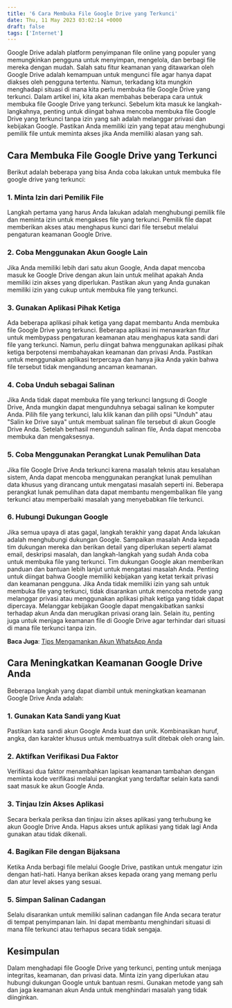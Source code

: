 ```yaml
---
title: '6 Cara Membuka File Google Drive yang Terkunci'
date: Thu, 11 May 2023 03:02:14 +0000
draft: false
tags: ['Internet']
---
```


Google Drive adalah platform penyimpanan file online yang populer yang memungkinkan pengguna untuk menyimpan, mengelola, dan berbagi file mereka dengan mudah. Salah satu fitur keamanan yang ditawarkan oleh Google Drive adalah kemampuan untuk mengunci file agar hanya dapat diakses oleh pengguna tertentu. Namun, terkadang kita mungkin menghadapi situasi di mana kita perlu membuka file Google Drive yang terkunci. Dalam artikel ini, kita akan membahas beberapa cara untuk membuka file Google Drive yang terkunci. Sebelum kita masuk ke langkah-langkahnya, penting untuk diingat bahwa mencoba membuka file Google Drive yang terkunci tanpa izin yang sah adalah melanggar privasi dan kebijakan Google. Pastikan Anda memiliki izin yang tepat atau menghubungi pemilik file untuk meminta akses jika Anda memiliki alasan yang sah.

Cara Membuka File Google Drive yang Terkunci
--------------------------------------------

Berikut adalah beberapa yang bisa Anda coba lakukan untuk membuka file google drive yang terkunci:

### 1\. Minta Izin dari Pemilik File

Langkah pertama yang harus Anda lakukan adalah menghubungi pemilik file dan meminta izin untuk mengakses file yang terkunci. Pemilik file dapat memberikan akses atau menghapus kunci dari file tersebut melalui pengaturan keamanan Google Drive.

### 2\. Coba Menggunakan Akun Google Lain

Jika Anda memiliki lebih dari satu akun Google, Anda dapat mencoba masuk ke Google Drive dengan akun lain untuk melihat apakah Anda memiliki izin akses yang diperlukan. Pastikan akun yang Anda gunakan memiliki izin yang cukup untuk membuka file yang terkunci.

### 3\. Gunakan Aplikasi Pihak Ketiga

Ada beberapa aplikasi pihak ketiga yang dapat membantu Anda membuka file Google Drive yang terkunci. Beberapa aplikasi ini menawarkan fitur untuk membypass pengaturan keamanan atau menghapus kata sandi dari file yang terkunci. Namun, perlu diingat bahwa menggunakan aplikasi pihak ketiga berpotensi membahayakan keamanan dan privasi Anda. Pastikan untuk menggunakan aplikasi terpercaya dan hanya jika Anda yakin bahwa file tersebut tidak mengandung ancaman keamanan.

### 4\. Coba Unduh sebagai Salinan

Jika Anda tidak dapat membuka file yang terkunci langsung di Google Drive, Anda mungkin dapat mengunduhnya sebagai salinan ke komputer Anda. Pilih file yang terkunci, lalu klik kanan dan pilih opsi "Unduh" atau "Salin ke Drive saya" untuk membuat salinan file tersebut di akun Google Drive Anda. Setelah berhasil mengunduh salinan file, Anda dapat mencoba membuka dan mengaksesnya.

### 5\. Coba Menggunakan Perangkat Lunak Pemulihan Data

Jika file Google Drive Anda terkunci karena masalah teknis atau kesalahan sistem, Anda dapat mencoba menggunakan perangkat lunak pemulihan data khusus yang dirancang untuk mengatasi masalah seperti ini. Beberapa perangkat lunak pemulihan data dapat membantu mengembalikan file yang terkunci atau memperbaiki masalah yang menyebabkan file terkunci.

### 6\. Hubungi Dukungan Google

Jika semua upaya di atas gagal, langkah terakhir yang dapat Anda lakukan adalah menghubungi dukungan Google. Sampaikan masalah Anda kepada tim dukungan mereka dan berikan detail yang diperlukan seperti alamat email, deskripsi masalah, dan langkah-langkah yang sudah Anda coba untuk membuka file yang terkunci. Tim dukungan Google akan memberikan panduan dan bantuan lebih lanjut untuk mengatasi masalah Anda. Penting untuk diingat bahwa Google memiliki kebijakan yang ketat terkait privasi dan keamanan pengguna. Jika Anda tidak memiliki izin yang sah untuk membuka file yang terkunci, tidak disarankan untuk mencoba metode yang melanggar privasi atau menggunakan aplikasi pihak ketiga yang tidak dapat dipercaya. Melanggar kebijakan Google dapat mengakibatkan sanksi terhadap akun Anda dan merugikan privasi orang lain. Selain itu, penting juga untuk menjaga keamanan file di Google Drive agar terhindar dari situasi di mana file terkunci tanpa izin.

**Baca Juga**: [Tips Mengamankan Akun WhatsApp Anda](https://blog.ajiekusumadhany.com/tips-mengamankan-akun-whatsapp-anda/)

Cara Meningkatkan Keamanan Google Drive Anda
--------------------------------------------

Beberapa langkah yang dapat diambil untuk meningkatkan keamanan Google Drive Anda adalah:

### 1\. Gunakan Kata Sandi yang Kuat

Pastikan kata sandi akun Google Anda kuat dan unik. Kombinasikan huruf, angka, dan karakter khusus untuk membuatnya sulit ditebak oleh orang lain.

### 2\. Aktifkan Verifikasi Dua Faktor

Verifikasi dua faktor menambahkan lapisan keamanan tambahan dengan meminta kode verifikasi melalui perangkat yang terdaftar selain kata sandi saat masuk ke akun Google Anda.

### 3\. Tinjau Izin Akses Aplikasi

Secara berkala periksa dan tinjau izin akses aplikasi yang terhubung ke akun Google Drive Anda. Hapus akses untuk aplikasi yang tidak lagi Anda gunakan atau tidak dikenali.

### 4\. Bagikan File dengan Bijaksana

Ketika Anda berbagi file melalui Google Drive, pastikan untuk mengatur izin dengan hati-hati. Hanya berikan akses kepada orang yang memang perlu dan atur level akses yang sesuai.

### 5\. Simpan Salinan Cadangan

Selalu disarankan untuk memiliki salinan cadangan file Anda secara teratur di tempat penyimpanan lain. Ini dapat membantu menghindari situasi di mana file terkunci atau terhapus secara tidak sengaja.

Kesimpulan
----------

Dalam menghadapi file Google Drive yang terkunci, penting untuk menjaga integritas, keamanan, dan privasi data. Minta izin yang diperlukan atau hubungi dukungan Google untuk bantuan resmi. Gunakan metode yang sah dan jaga keamanan akun Anda untuk menghindari masalah yang tidak diinginkan.